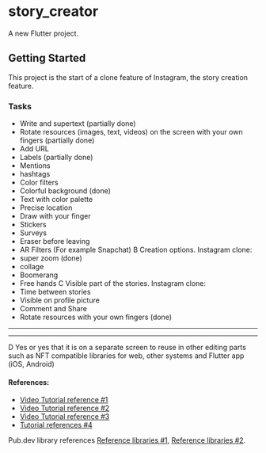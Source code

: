 # story_creator

A new Flutter project.

## Getting Started

This project is the start of a clone feature of Instagram, the story creation feature.

### Tasks
- Write and supertext (partially done)
- Rotate resources (images, text, videos) on the screen with your own fingers (partially done)
- Add URL
- Labels (partially done)
- Mentions 
- hashtags
- Color filters
- Colorful background (done)
- Text with color palette
- Precise location
- Draw with your finger
- Stickers
- Surveys
- Eraser before leaving
- AR Filters (For example Snapchat)
B Creation options. Instagram clone:
- super zoom (done)
- collage
- Boomerang
- Free hands
C Visible part of the stories. Instagram clone:
- Time between stories
- Visible on profile picture
- Comment and Share
- Rotate resources with your own fingers (done)
-------------------------------------------------------------------------------
-------------------------------------------------
D Yes or yes that it is on a separate screen to reuse in other editing parts such
as NFT compatible libraries for web, other systems and Flutter app (iOS,
Android) 

#### References:

- [Video Tutorial reference #1](https://www.youtube.com/watch?v=PTyvarfJiW8&list=LL&index=60&ab_channel=HamedHamedi)
- [Video Tutorial reference #2](https://www.youtube.com/watch?v=DSJ5vONP3XM&ab_channel=JohannesMilke)
- [Video Tutorial reference #3](https://www.youtube.com/watch?v=x2mg9q7_yzY&ab_channel=JohannesMilke)
- [Tutorial references #4](https://flutterawesome.com/convert-widget-to-image-in-flutter/)

Pub.dev library references
[Reference libraries #1](https://pub.dev/packages/story_maker), [Reference libraries #2](https://pub.dev/packages/stories_editor).


